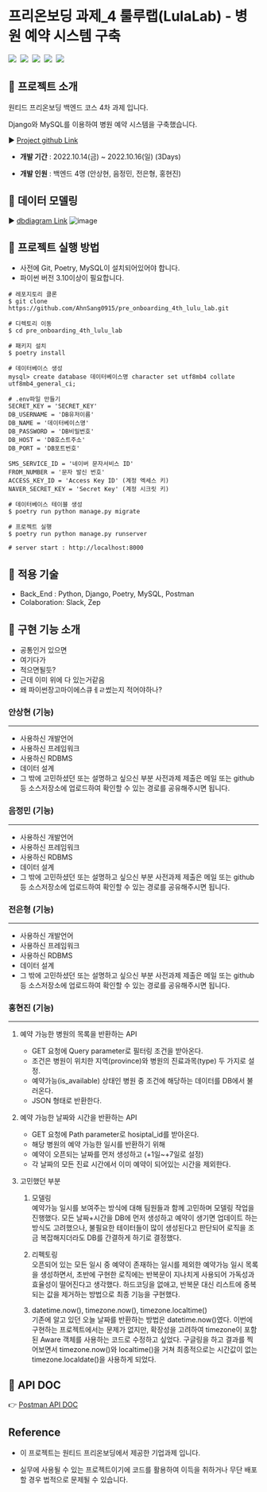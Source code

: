# 프리온보딩 과제_4 룰루랩(LulaLab) - 병원 예약 시스템 구축
<img src="https://img.shields.io/badge/Python-3776AB?style=for-the-badge&logo=Python&logoColor=white"/>&nbsp;
<img src="https://img.shields.io/badge/Django-092E20?style=for-the-badge&logo=Django&logoColor=white"/>&nbsp;
<img src="https://img.shields.io/badge/Poetry-60A5FA?style=for-the-badge&logo=Poetry&logoColor=white"/>&nbsp;
<img src="https://img.shields.io/badge/MySQL-4479A1?style=for-the-badge&logo=MySQL&logoColor=white"/>&nbsp;
<img src="https://img.shields.io/badge/Postman-FF6C37?style=for-the-badge&logo=Postman&logoColor=white"/>&nbsp;

## 🏥 프로젝트 소개

원티드 프리온보딩 백엔드 코스 4차 과제 입니다.
  
Django와 MySQL를 이용하여 병원 예약 시스템을 구축했습니다.

▶️ [Project github Link](https://github.com/AhnSang0915/pre_onboarding_4th_lulu_lab)

- **개발 기간** : 2022.10.14(금) ~ 2022.10.16(일) (3Days)
  
- **개발 인원** : 백엔드 4명 (안상현, 음정민, 전은형, 홍현진)


## 🏥 데이터 모델링

▶️ [dbdiagram Link](https://dbdiagram.io/d/634921dff0018a1c5f030baa)
![image](https://user-images.githubusercontent.com/97498663/196033480-18bbc4aa-a7e3-40a9-abfe-c82236d8a9db.png)


## 🏥 프로젝트 실행 방법

- 사전에 Git, Poetry, MySQL이 설치되어있어야 합니다.
- 파이썬 버전 3.10이상이 필요합니다.

```shell
# 레포지토리 클론
$ git clone https://github.com/AhnSang0915/pre_onboarding_4th_lulu_lab.git

# 디렉토리 이동
$ cd pre_onboarding_4th_lulu_lab

# 패키지 설치
$ poetry install

# 데이터베이스 생성
mysql> create database 데이터베이스명 character set utf8mb4 collate utf8mb4_general_ci; 

# .env파일 만들기
SECRET_KEY = 'SECRET_KEY'
DB_USERNAME = 'DB유저이름'
DB_NAME = '데이터베이스명'
DB_PASSWORD = 'DB비밀번호'
DB_HOST = 'DB호스트주소'
DB_PORT = 'DB포트번호'

SMS_SERVICE_ID = '네이버 문자서비스 ID'
FROM_NUMBER = '문자 발신 번호'
ACCESS_KEY_ID = 'Access Key ID' (계정 엑세스 키)
NAVER_SECRET_KEY = 'Secret Key' (계정 시크릿 키)

# 데이터베이스 테이블 생성
$ poetry run python manage.py migrate

# 프로젝트 실행
$ poetry run python manage.py runserver

# server start : http://localhost:8000
```

## 🏥 적용 기술

- Back_End : Python, Django, Poetry, MySQL, Postman
- Colaboration: Slack, Zep
  

## 🏥 구현 기능 소개

- 공통인거 있으면
- 여기다가
- 적으면될듯?
- 근데 이미 위에 다 있는거같음
- 왜 파이썬장고마이에스큐ㅔㄹ썼는지 적어야하나?
  
### 안상현 (기능)
---  

- 사용하신 개발언어
- 사용하신 프레임워크
- 사용하신 RDBMS
- 데이터 설계
- 그 밖에 고민하셨던 또는 설명하고 싶으신 부분 사전과제 제출은 메일 또는 github 등 소스저장소에 업로드하여 확인할 수 있는 경로를 공유해주시면 됩니다.

### 음정민 (기능)

--- 

- 사용하신 개발언어
- 사용하신 프레임워크
- 사용하신 RDBMS
- 데이터 설계
- 그 밖에 고민하셨던 또는 설명하고 싶으신 부분 사전과제 제출은 메일 또는 github 등 소스저장소에 업로드하여 확인할 수 있는 경로를 공유해주시면 됩니다.

### 전은형 (기능)

--- 
- 사용하신 개발언어
- 사용하신 프레임워크
- 사용하신 RDBMS
- 데이터 설계
- 그 밖에 고민하셨던 또는 설명하고 싶으신 부분 사전과제 제출은 메일 또는 github 등 소스저장소에 업로드하여 확인할 수 있는 경로를 공유해주시면 됩니다.

### 홍현진 (기능)

--- 
1. 예약 가능한 병원의 목록을 반환하는 API
    - GET 요청에 Query parameter로 필터링 조건을 받아온다.
    - 조건은 병원이 위치한 지역(province)와 병원의 진료과목(type) 두 가지로 설정.
    - 예약가능(is_available) 상태인 병원 중 조건에 해당하는 데이터를 DB에서 불러온다.
    - JSON 형태로 반환한다.
    
2. 예약 가능한 날짜와 시간을 반환하는 API
    - GET 요청에 Path parameter로 hosiptal_id를 받아온다.
    - 해당 병원의 예약 가능한 일시를 반환하기 위해
    - 예약이 오픈되는 날짜를 먼저 생성하고 (+1일~+7일로 설정)
    - 각 날짜의 모든 진료 시간에서 이미 예약이 되어있는 시간을 제외한다.
    
3. 고민했던 부분
    1. 모델링    
        예약가능 일시를 보여주는 방식에 대해 팀원들과 함께 고민하며 모델링 작업을 진행했다. 모든 날짜+시간을 DB에 먼저 생성하고 예약이 생기면 업데이트 하는 방식도 고려했으나, 불필요한 테이터들이 많이 생성된다고 판단되어 로직을 조금 복잡해지더라도 DB를 간결하게 하기로 결정했다.

    2. 리펙토링    
        오픈되어 있는 모든 일시 중 예약이 존재하는 일시를 제외한 예약가능 일시 목록을 생성하면서, 초반에 구현한 로직에는 반복문이 지나치게 사용되어 가독성과 효율성이 떨어진다고 생각했다. 하드코딩을 없애고, 반복문 대신 리스트에 중복되는 값을 제거하는 방법으로 최종 기능을 구현했다.
        
    3. datetime.now(), timezone.now(), timezone.localtime()    
        기존에 알고 있던 오늘 날짜를 반환하는 방법은 datetime.now()였다. 이번에 구현하는 프로젝트에서는 문제가 없지만, 확장성을 고려하여 timezone이 포함된 Aware 객체를 사용하는 코드로 수정하고 싶었다. 구글링을 하고 결과를 찍어보면서 timezone.now()와 localtime()을 거쳐 최종적으로는 시간값이 없는 timezone.localdate()을 사용하게 되었다.


## 🏥 API DOC
👉 [Postman API DOC](https://documenter.getpostman.com/view/22579998/2s8479zwn1)



## Reference

- 이 프로젝트는 원티드 프리온보딩에서 제공한 기업과제 입니다.
  
- 실무에 사용될 수 있는 프로젝트이기에 코드를 활용하여 이득을 취하거나 무단 배포할 경우 법적으로 문제될 수 있습니다.
